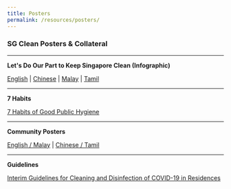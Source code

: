 ```yaml
---
title: Posters
permalink: /resources/posters/
---
```


### SG Clean Posters & Collateral

---

**Let's Do Our Part to Keep Singapore Clean (Infographic)** <br>

[English](https://nea-sgclean-staging.netlify.com/files/english.pdf) | 
[Chinese](https://nea-sgclean-staging.netlify.com/files/chinese.pdf) |
[Malay](https://nea-sgclean-staging.netlify.com/files/malay.pdf) |
[Tamil](https://nea-sgclean-staging.netlify.com/files/tamil.pdf)

---
**7 Habits**

[7 Habits of Good Public Hygiene](https://www.nea.gov.sg/docs/default-source/our-services/public-cleanliness/covid-19/7hygienehabits-english.pdf)<br>

---
**Community Posters**

[English / Malay](https://nea-sgclean-staging.netlify.com/files/english-nea.pdf) |
[Chinese / Tamil](https://nea-sgclean-staging.netlify.com/files/chinese-nea.pdf)<br>

---
**Guidelines**

[Interim Guidelines for Cleaning and Disinfection of COVID-19 in Residences ](https://www.nea.gov.sg/docs/default-source/our-services/public-cleanliness/covid-19/interim-guidelines-for-residences-english.pdf)<br>
